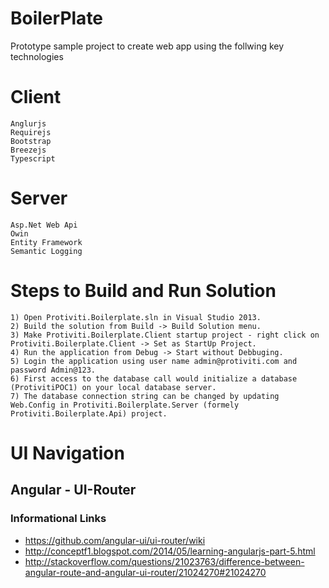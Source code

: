 BoilerPlate
===========

Prototype sample project to create web app using the follwing key technologies

Client
=========
    Anglurjs
    Requirejs
    Bootstrap
    Breezejs
    Typescript

Server
======

    Asp.Net Web Api
    Owin
    Entity Framework
    Semantic Logging


Steps to Build and Run Solution
===============================

    1) Open Protiviti.Boilerplate.sln in Visual Studio 2013.
    2) Build the solution from Build -> Build Solution menu.
    3) Make Protiviti.Boilerplate.Client startup project - right click on Protiviti.Boilerplate.Client -> Set as StartUp Project.
    4) Run the application from Debug -> Start without Debbuging.
    5) Login the application using user name admin@protiviti.com and password Admin@123.
    6) First access to the database call would initialize a database (ProtivitiPOC1) on your local database server.
    7) The database connection string can be changed by updating Web.Config in Protiviti.Boilerplate.Server (formely Protiviti.Boilerplate.Api) project.

UI Navigation
===================================
## Angular - UI-Router ##
### Informational Links ###
* https://github.com/angular-ui/ui-router/wiki
* http://conceptf1.blogspot.com/2014/05/learning-angularjs-part-5.html
* http://stackoverflow.com/questions/21023763/difference-between-angular-route-and-angular-ui-router/21024270#21024270
 
 